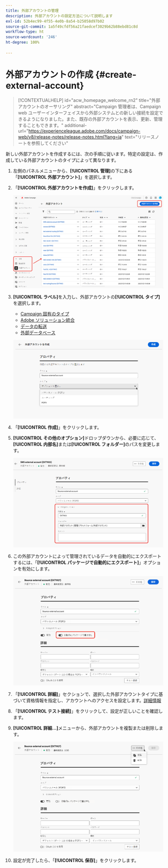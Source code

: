 ```yaml
---
title: 外部アカウントの管理
description: 外部アカウントの設定方法について説明します
exl-id: 52b4ec99-4f55-4e0b-8a54-b25058d97b02
source-git-commit: 1a5f49cfdf56a21faedcef3029b62b88ebd81c8d
workflow-type: ht
source-wordcount: '246'
ht-degree: 100%

---
```


# 外部アカウントの作成 {#create-external-account}

>[!CONTEXTUALHELP]
>id="acw_homepage_welcome_rn2"
>title="外部アカウントのオーサリング"
>abstract="Campaign 管理者は、Campaign web ユーザーインターフェイスから外部システムとの新しい接続を設定できるようになりました。また、既存の外部アカウントを表示、更新、管理することもできます。"
>additional-url="https://experienceleague.adobe.com/docs/campaign-web/v8/release-notes/release-notes.html?lang=ja" text="リリースノートを参照してください"

新しい外部アカウントを作成するには、次の手順に従います。特定の設定は、作成している外部アカウントのタイプによって異なります。

1. 左側のパネルメニューから、**[!UICONTROL 管理]**&#x200B;の下にある「**[!UICONTROL 外部アカウント]**」を選択します。

1. 「**[!UICONTROL 外部アカウントを作成]**」をクリックします。

   ![Web ユーザーインターフェイスで外部アカウントを作成するオプションを示すスクリーンショット。](assets/external_account_create_1.png)

1. **[!UICONTROL ラベル]**&#x200B;を入力し、外部アカウントの&#x200B;**[!UICONTROL タイプ]**&#x200B;を選択します。

   * [Campaign 固有のタイプ](external-account.md)
   * [Adobe ソリューション統合](integration-external-account.md)
   * [データの転送](transfer-external-account.md)
   * [外部データベース](external-account-database.md)

   ![ラベルを入力して外部アカウントタイプを選択するフィールドを示すスクリーンショット。](assets/external_account_create_2.png)

1. 「**[!UICONTROL 作成]**」をクリックします。

1. **[!UICONTROL その他のオプション]**&#x200B;ドロップダウンから、必要に応じて、**[!UICONTROL 内部名]**&#x200B;または&#x200B;**[!UICONTROL フォルダー]**&#x200B;のパスを変更します。

   ![内部名とフォルダーパスの設定に関する追加オプションを示すスクリーンショット。](assets/external_account_create_3.png)

1. この外部アカウントによって管理されているデータを自動的にエクスポートするには、「**[!UICONTROL パッケージで自動的にエクスポート]**」オプションを有効にします。<!--Exported where??-->

   ![パッケージの自動エクスポートを有効にするオプションを示すスクリーンショット。](assets/external_account_create_exported.png)

1. 「**[!UICONTROL 詳細]**」セクションで、選択した外部アカウントタイプに基づいて資格情報を指定し、アカウントへのアクセスを設定します。[詳細情報](#bounce)

1. 「**[!UICONTROL テスト接続]**」をクリックして、設定が正しいことを確認します。

1. **[!UICONTROL 詳細…]**&#x200B;メニューから、外部アカウントを複製または削除します。

   ![外部アカウントを複製または削除するオプションを含む詳細メニューを示すスクリーンショット。](assets/external_account_create_4.png)

1. 設定が完了したら、「**[!UICONTROL 保存]**」をクリックします。
